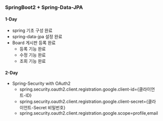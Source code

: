 ### SpringBoot2 + Spring-Data-JPA

#### 1-Day
- spring 기초 구성 완료
- spring-data-jpa 설정 완료
- Board 게시판 등록 완료
  - 등록 기능 완료
  - 수정 기능 완료
  - 조회 기능 완료

#### 2-Day
- Spring-Security with OAuth2
  - spring.security.oauth2.client.registration.google.client-id={클라이언트-ID}
  - spring.security.oauth2.client.registration.google.client-secret={클라이언트-Secret 비밀번호}
  - spring.security.oauth2.client.registration.google.scope=profile,email
